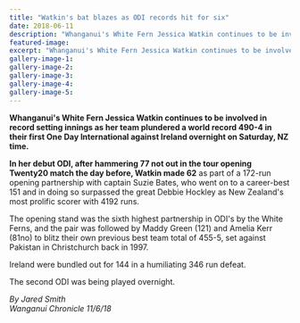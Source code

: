 ```yaml
---
title: "Watkin's bat blazes as ODI records hit for six"
date: 2018-06-11
description: "Whanganui's White Fern Jessica Watkin continues to be involved in record setting innings against Ireland..."
featured-image: 
excerpt: "Whanganui's White Fern Jessica Watkin continues to be involved in record setting innings against Ireland overnight on Saturday."
gallery-image-1: 
gallery-image-2: 
gallery-image-3: 
gallery-image-4: 
gallery-image-5: 
---
```


<p><strong>Whanganui's White Fern Jessica Watkin continues to be involved in record setting innings as her team plundered a world record 490-4 in their first One Day International against Ireland overnight on Saturday, NZ time.</strong></p>
<p class="element element-paragraph"><strong>In her debut ODI, after hammering 77 not out in the tour opening Twenty20 match the day before, Watkin made 62</strong> as part of a 172-run opening partnership with captain Suzie Bates, who went on to a career-best 151 and in doing so surpassed the great Debbie Hockley as New Zealand's most prolific scorer with 4192 runs.</p>
<p class="element element-paragraph">The opening stand was the sixth highest partnership in ODI's by the White Ferns, and the pair was followed by Maddy Green (121) and Amelia Kerr (81no) to blitz their own previous best team total of 455-5, set against Pakistan in Christchurch back in 1997.</p>
<p class="element element-paragraph">Ireland were bundled out for 144 in a humiliating 346 run defeat.</p>
<p class="element element-paragraph"><span>The second ODI was being played overnight.</span></p>
<p class="element element-paragraph"><em>By Jared Smith </em><br /><em>Wanganui Chronicle 11/6/18</em></p>

